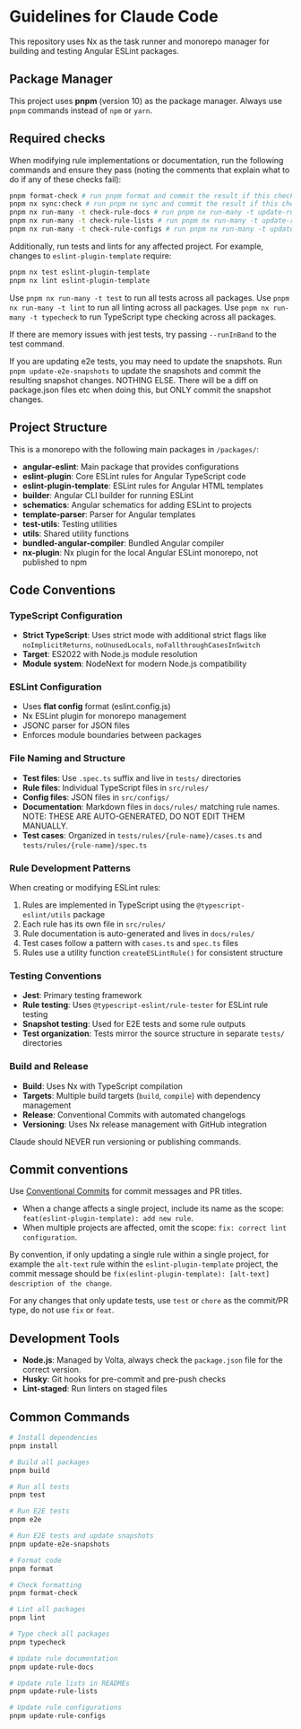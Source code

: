 # Guidelines for Claude Code

This repository uses Nx as the task runner and monorepo manager for building and testing Angular ESLint packages.

## Package Manager

This project uses **pnpm** (version 10) as the package manager. Always use `pnpm` commands instead of `npm` or `yarn`.

## Required checks

When modifying rule implementations or documentation, run the following commands and ensure they pass (noting the comments that explain what to do if any of these checks fail):

```bash
pnpm format-check # run pnpm format and commit the result if this check fails
pnpm nx sync:check # run pnpm nx sync and commit the result if this check fails
pnpm nx run-many -t check-rule-docs # run pnpm nx run-many -t update-rule-docs and commit the result if this check fails
pnpm nx run-many -t check-rule-lists # run pnpm nx run-many -t update-rule-lists and commit the result if this check fails
pnpm nx run-many -t check-rule-configs # run pnpm nx run-many -t update-rule-configs and commit the result if this check fails
```

Additionally, run tests and lints for any affected project. For example, changes to `eslint-plugin-template` require:

```bash
pnpm nx test eslint-plugin-template
pnpm nx lint eslint-plugin-template
```

Use `pnpm nx run-many -t test` to run all tests across all packages.
Use `pnpm nx run-many -t lint` to run all linting across all packages.
Use `pnpm nx run-many -t typecheck` to run TypeScript type checking across all packages.

If there are memory issues with jest tests, try passing `--runInBand` to the test command.

If you are updating e2e tests, you may need to update the snapshots. Run `pnpm update-e2e-snapshots` to update the snapshots and commit the resulting snapshot changes. NOTHING ELSE. There will be a diff on package.json files etc when doing this, but ONLY commit the snapshot changes.

## Project Structure

This is a monorepo with the following main packages in `/packages/`:

- **angular-eslint**: Main package that provides configurations
- **eslint-plugin**: Core ESLint rules for Angular TypeScript code
- **eslint-plugin-template**: ESLint rules for Angular HTML templates
- **builder**: Angular CLI builder for running ESLint
- **schematics**: Angular schematics for adding ESLint to projects
- **template-parser**: Parser for Angular templates
- **test-utils**: Testing utilities
- **utils**: Shared utility functions
- **bundled-angular-compiler**: Bundled Angular compiler
- **nx-plugin**: Nx plugin for the local Angular ESLint monorepo, not published to npm

## Code Conventions

### TypeScript Configuration

- **Strict TypeScript**: Uses strict mode with additional strict flags like `noImplicitReturns`, `noUnusedLocals`, `noFallthroughCasesInSwitch`
- **Target**: ES2022 with Node.js module resolution
- **Module system**: NodeNext for modern Node.js compatibility

### ESLint Configuration

- Uses **flat config** format (eslint.config.js)
- Nx ESLint plugin for monorepo management
- JSONC parser for JSON files
- Enforces module boundaries between packages

### File Naming and Structure

- **Test files**: Use `.spec.ts` suffix and live in `tests/` directories
- **Rule files**: Individual TypeScript files in `src/rules/`
- **Config files**: JSON files in `src/configs/`
- **Documentation**: Markdown files in `docs/rules/` matching rule names. NOTE: THESE ARE AUTO-GENERATED, DO NOT EDIT THEM MANUALLY.
- **Test cases**: Organized in `tests/rules/{rule-name}/cases.ts` and `tests/rules/{rule-name}/spec.ts`

### Rule Development Patterns

When creating or modifying ESLint rules:

1. Rules are implemented in TypeScript using the `@typescript-eslint/utils` package
2. Each rule has its own file in `src/rules/`
3. Rule documentation is auto-generated and lives in `docs/rules/`
4. Test cases follow a pattern with `cases.ts` and `spec.ts` files
5. Rules use a utility function `createESLintRule()` for consistent structure

### Testing Conventions

- **Jest**: Primary testing framework
- **Rule testing**: Uses `@typescript-eslint/rule-tester` for ESLint rule testing
- **Snapshot testing**: Used for E2E tests and some rule outputs
- **Test organization**: Tests mirror the source structure in separate `tests/` directories

### Build and Release

- **Build**: Uses Nx with TypeScript compilation
- **Targets**: Multiple build targets (`build`, `compile`) with dependency management
- **Release**: Conventional Commits with automated changelogs
- **Versioning**: Uses Nx release management with GitHub integration

Claude should NEVER run versioning or publishing commands.

## Commit conventions

Use [Conventional Commits](https://www.conventionalcommits.org/) for commit messages and PR titles.

- When a change affects a single project, include its name as the scope: `feat(eslint-plugin-template): add new rule`.
- When multiple projects are affected, omit the scope: `fix: correct lint configuration`.

By convention, if only updating a single rule within a single project, for example the `alt-text` rule within the `eslint-plugin-template` project, the commit message should be `fix(eslint-plugin-template): [alt-text] description of the change`.

For any changes that only update tests, use `test` or `chore` as the commit/PR type, do not use `fix` or `feat`.

## Development Tools

- **Node.js**: Managed by Volta, always check the `package.json` file for the correct version.
- **Husky**: Git hooks for pre-commit and pre-push checks
- **Lint-staged**: Run linters on staged files

## Common Commands

```bash
# Install dependencies
pnpm install

# Build all packages
pnpm build

# Run all tests
pnpm test

# Run E2E tests
pnpm e2e

# Run E2E tests and update snapshots
pnpm update-e2e-snapshots

# Format code
pnpm format

# Check formatting
pnpm format-check

# Lint all packages
pnpm lint

# Type check all packages
pnpm typecheck

# Update rule documentation
pnpm update-rule-docs

# Update rule lists in READMEs
pnpm update-rule-lists

# Update rule configurations
pnpm update-rule-configs
```
